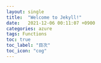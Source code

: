 ```yaml
---
layout: single
title:  "Welcome to Jekyll!"
date:   2021-12-06 00:11:07 +0900
categories: azure
tags: Functions
toc: true
toc_label: "目次"
toc_icon: "cog"
---
```

